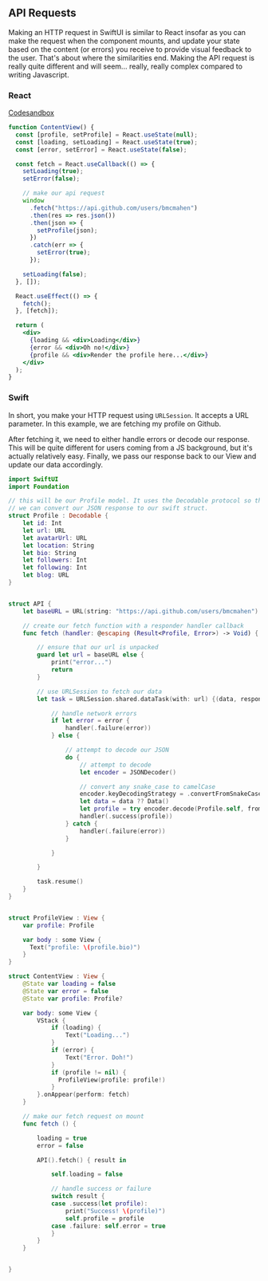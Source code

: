 ## API Requests

Making an HTTP request in SwiftUI is similar to React insofar as you can make the request when the component mounts, and update your state based on the content (or errors) you receive to provide visual feedback to the user. That's about where the similarities end. Making the API request is really quite different and will seem... really, really complex compared to writing Javascript.

### React

[Codesandbox](https://codesandbox.io/embed/gifted-moon-eo8g8)

```jsx
function ContentView() {
  const [profile, setProfile] = React.useState(null);
  const [loading, setLoading] = React.useState(true);
  const [error, setError] = React.useState(false);

  const fetch = React.useCallback(() => {
    setLoading(true);
    setError(false);

    // make our api request
    window
      .fetch("https://api.github.com/users/bmcmahen")
      .then(res => res.json())
      .then(json => {
        setProfile(json);
      })
      .catch(err => {
        setError(true);
      });

    setLoading(false);
  }, []);

  React.useEffect(() => {
    fetch();
  }, [fetch]);

  return (
    <div>
      {loading && <div>Loading</div>}
      {error && <div>Oh no!</div>}
      {profile && <div>Render the profile here...</div>}
    </div>
  );
}
```

### Swift

In short, you make your HTTP request using `URLSession`. It accepts a URL parameter. In this example, we are fetching my profile on Github.

After fetching it, we need to either handle errors or decode our response. This will be quite different for users coming from a JS background, but it's actually relatively easy. Finally, we pass our response back to our View and update our data accordingly.

```swift
import SwiftUI
import Foundation

// this will be our Profile model. It uses the Decodable protocol so that
// we can convert our JSON response to our swift struct.
struct Profile : Decodable {
    let id: Int
    let url: URL
    let avatarUrl: URL
    let location: String
    let bio: String
    let followers: Int
    let following: Int
    let blog: URL
}


struct API {
    let baseURL = URL(string: "https://api.github.com/users/bmcmahen")

    // create our fetch function with a responder handler callback
    func fetch (handler: @escaping (Result<Profile, Error>) -> Void) {

        // ensure that our url is unpacked
        guard let url = baseURL else {
            print("error...")
            return
        }

        // use URLSession to fetch our data
        let task = URLSession.shared.dataTask(with: url) {(data, response, error) in

            // handle network errors
            if let error = error {
                handler(.failure(error))
            } else {

                // attempt to decode our JSON
                do {
                    // attempt to decode
                    let encoder = JSONDecoder()

                    // convert any snake_case to camelCase
                    encoder.keyDecodingStrategy = .convertFromSnakeCase
                    let data = data ?? Data()
                    let profile = try encoder.decode(Profile.self, from: data)
                    handler(.success(profile))
                } catch {
                    handler(.failure(error))
                }

            }

        }

        task.resume()
    }
}


struct ProfileView : View {
    var profile: Profile

    var body : some View {
      Text("profile: \(profile.bio)")
    }
}

struct ContentView : View {
    @State var loading = false
    @State var error = false
    @State var profile: Profile?

    var body: some View {
        VStack {
            if (loading) {
                Text("Loading...")
            }
            if (error) {
                Text("Error. Doh!")
            }
            if (profile != nil) {
              ProfileView(profile: profile!)
            }
        }.onAppear(perform: fetch)
    }

    // make our fetch request on mount
    func fetch () {

        loading = true
        error = false

        API().fetch() { result in

            self.loading = false

            // handle success or failure
            switch result {
            case .success(let profile):
                print("Success! \(profile)")
                self.profile = profile
            case .failure: self.error = true
            }
        }
    }


}
```
